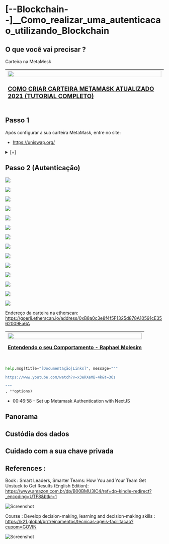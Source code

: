 # [--Blockchain--]__Como_realizar_uma_autenticacao_utilizando_Blockchain

## O que você vai precisar ?

Carteira na MetaMesk

| [<img style="text-align: left;" src="https://img.youtube.com/vi/SDYBxKlqIhw/0.jpg" width=100%><br><h3 style="text-align: left;">COMO CRIAR CARTEIRA METAMASK ATUALIZADO 2021 (TUTORIAL COMPLETO)</h3>](https://www.youtube.com/watch?v=SDYBxKlqIhw) |
| :---: |

## Passo 1

Após configurar a sua carteira MetaMask, entre no site:

* https://uniswap.org/

<details>
  <summary>[+]</summary>

| [<img style="text-align: left;" src="https://img.youtube.com/vi/7tQdgxRJXsg/0.jpg" width=100%><br><h3 style="text-align: left;">UNISWAP EXPLICADA</h3>](https://www.youtube.com/watch?v=7tQdgxRJXsg) |
| :---: |


</details>

## Passo 2 (Autenticação)

![](./imgs/Blockchain__Como_realizar_uma_autenticacao_utilizando_Blockchain.jpeg)

![](./imgs/Blockchain__Como_realizar_uma_autenticacao_utilizando_Blockchain_01.jpeg)

![](./imgs/Blockchain__Como_realizar_uma_autenticacao_utilizando_Blockchain_02.jpeg)

![](./imgs/Blockchain__Como_realizar_uma_autenticacao_utilizando_Blockchain_03.jpeg)

![](./imgs/Blockchain__Como_realizar_uma_autenticacao_utilizando_Blockchain_04.jpeg)

![](./imgs/Blockchain__Como_realizar_uma_autenticacao_utilizando_Blockchain_05.jpeg)

![](./imgs/Blockchain__Como_realizar_uma_autenticacao_utilizando_Blockchain_06.jpeg)

![](./imgs/Blockchain__Como_realizar_uma_autenticacao_utilizando_Blockchain_07.jpeg)

![](./imgs/Blockchain__Como_realizar_uma_autenticacao_utilizando_Blockchain_08.jpeg)

![](./imgs/Blockchain__Como_realizar_uma_autenticacao_utilizando_Blockchain_09.jpeg)

![](./imgs/Blockchain__Como_realizar_uma_autenticacao_utilizando_Blockchain_10.jpeg)

![](./imgs/Blockchain__Como_realizar_uma_autenticacao_utilizando_Blockchain_11.jpeg)

![](./imgs/Blockchain__Como_realizar_uma_autenticacao_utilizando_Blockchain_12.jpeg)

![](./imgs/Blockchain__Como_realizar_uma_autenticacao_utilizando_Blockchain_13.jpeg)

Endereço da carteira na etherscan: https://goerli.etherscan.io/address/0xB8a0c3e8f4f5F1325d878A10591cE3562009Ea6A

| [<img src="https://img.youtube.com/vi/x3eRXeMB-4k/0.jpg" width=100%><br><p style="text-align: left">Entendendo o seu Comportamento - Raphael Molesim</p>](https://www.youtube.com/watch?v=x3eRXeMB-4k&t=36s) |
| :---: |
```python

help.msg(title="[Documentação|Links]", message="""

https://www.youtube.com/watch?v=x3eRXeMB-4k&t=36s

"""
, **options)

```

* 00:46:58 - Set up Metamask Authentication with NextJS



## Panorama

## Custódia dos dados

## Cuidado com a sua chave privada





## References : 

Book : Smart Leaders, Smarter Teams: How You and Your Team Get Unstuck to Get Results (English Edition): https://www.amazon.com.br/dp/B00BMU3IC4/ref=dp-kindle-redirect?_encoding=UTF8&btkr=1

![Screenshot](./imgs/book-smart-leads.jpeg)

Course : Develop decision-making, learning and decision-making skills : https://k21.global/br/treinamentos/tecnicas-ageis-facilitacao?cupom=GOVIN

![Screenshot](./imgs/k21-course-facilitation.jpeg)